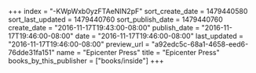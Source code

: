 +++
index = "-KWpWxb0yzFTAeNIN2pF"
sort_create_date = 1479440580
sort_last_updated = 1479440760
sort_publish_date = 1479440760
create_date = "2016-11-17T19:43:00-08:00"
publish_date = "2016-11-17T19:46:00-08:00"
date = "2016-11-17T19:46:00-08:00"
last_updated = "2016-11-17T19:46:00-08:00"
preview_url = "a92edc5c-68a1-4658-eed6-76dde31fa151"
name = "Epicenter Press"
title = "Epicenter Press"
books_by_this_publisher = ["books/inside"]
+++
